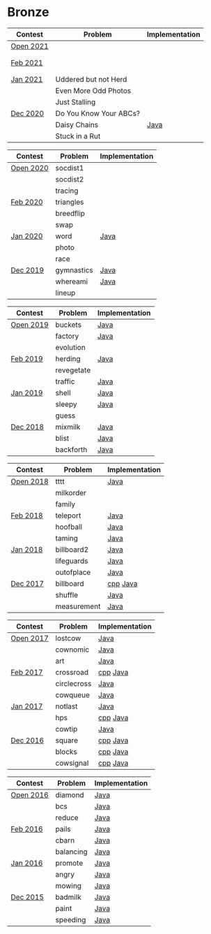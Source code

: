 # Bronze
| Contest                                                    | Problem | Implementation |
|------------------------------------------------------------|---------|----------------|
| [Open 2021](http://usaco.org/index.php?page=open20results) |  | |  
|                                                            |  | |
|                                                            |  | |
| [Feb 2021](http:s//usaco.org/index.php?page=feb20results)  |  | |
|                                                            |  | |
|                                                            |  | |
| [Jan 2021](http://usaco.org/index.php?page=jan20results)   | Uddered but not Herd | |
|                                                            | Even More Odd Photos | | 
|                                                            | Just Stalling | | 
| [Dec 2020](http://usaco.org/index.php?page=dec20results)   | Do You Know Your ABCs? | |
|                                                            | Daisy Chains | [Java][daisy.java] |
|                                                            | Stuck in a Rut | |

[daisy.java]: 2020-2021/Dec%202020/Bronze/daisy.java


| Contest                                                    | Problem | Implementation |
|------------------------------------------------------------|---------|----------------|
| [Open 2020](http://usaco.org/index.php?page=open20results) | socdist1 | |
|                                                            | socdist2 | |
|                                                            | tracing | |
| [Feb 2020](http://usaco.org/index.php?page=feb20results)   | triangles | |
|                                                            | breedflip | |
|                                                            | swap | |
| [Jan 2020](http://usaco.org/index.php?page=jan20results)   | word | [Java][word.java] |
|                                                            | photo | |
|                                                            | race |
| [Dec 2019](http://usaco.org/index.php?page=dec19results)   | gymnastics | [Java][gymnastics.java] |
|                                                            | whereami | [Java][whereami.java] | 
|                                                            | lineup | |

[word.java]: 2019-2020/Jan%202020/Bronze/word.java
[gymnastics.java]: 2019-2020/Dec%202019/Bronze/gymnastics.java
[whereami.java]: 2019-2020/Dec%202019/Bronze/whereami.java


| Contest                                                    | Problem | Implementation |
|------------------------------------------------------------|---------|----------------|
| [Open 2019](http://usaco.org/index.php?page=open19results) | buckets | [Java][buckets.java] |
|                                                            | factory | [Java][factory.java] | 
|                                                            | evolution | |
| [Feb 2019](http://usaco.org/index.php?page=feb19results)   | herding | [Java][herding.java] |
|                                                            | revegetate | |
|                                                            | traffic | [Java][traffic.java] | 
| [Jan 2019](http://usaco.org/index.php?page=jan19results)   | shell | [Java][shell.java] |
|                                                            | sleepy | [Java][sleepy.java] |
|                                                            | guess | | 
| [Dec 2018](http://usaco.org/index.php?page=dec18results)   | mixmilk | [Java][mixmilk.java] |
|                                                            | blist | [Java][blist.java] | 
|                                                            | backforth | [Java][backforth.java] |

[buckets.java]: 2018-2019/Open%202019/Bronze/buckets.java
[factory.java]: 2018-2019/Open%202019/Bronze/factory.java
[herding.java]: 2018-2019/Feb%202019/Bronze/herding.java
[traffic.java]: 2018-2019/Feb%202019/Bronze/traffic.java
[shell.java]: 2018-2019/Jan%202019/Bronze/shell.java
[sleepy.java]: 2018-2019/Jan%202019/Bronze/sleepy.java
[mixmilk.java]: 2018-2019/Dec%202018/Bronze/mixmilk.java
[blist.java]: 2018-2019/Dec%202018/Bronze/blist.java
[backforth.java]: 2018-2019/Dec%202018/Bronze/backforth.java


| Contest                                                    | Problem | Implementation |
|------------------------------------------------------------|---------|----------------|
| [Open 2018](http://usaco.org/index.php?page=open18results) | tttt | [Java][tttt.java] |
|                                                            | milkorder | | 
|                                                            | family | |
| [Feb 2018](http://usaco.org/index.php?page=feb18results)   | teleport | [Java][teleport.java] |
|                                                            | hoofball | [Java][hoofball.java] |
|                                                            | taming | [Java][taming.java] | 
| [Jan 2018](http://usaco.org/index.php?page=jan18results)   | billboard2 | [Java][billboard2.java] |
|                                                            | lifeguards | [Java][lifeguards.java] |
|                                                            | outofplace | [Java][outofplace.java] |
| [Dec 2017](http://usaco.org/index.php?page=dec17results)   | billboard | [cpp][billboard.cpp] [Java][billboard.java] |
|                                                            | shuffle | [Java][shuffle.java] | 
|                                                            | measurement | [Java][measurement.java] |

[tttt.java]: 2017-2018/Open%202018/Bronze/tttt.java
[teleport.java]: 2017-2018/Feb%202018/Bronze/teleport.java
[hoofball.java]: 2017-2018/Feb%202018/Bronze/hoofball.java
[taming.java]: 2017-2018/Feb%202018/Bronze/taming.java
[billboard2.java]: 2017-2018/Jan%202018/Bronze/billboard2.java
[lifeguards.java]: 2017-2018/Jan%202018/Bronze/lifeguards.java
[outofplace.java]: 2017-2018/Jan%202018/Bronze/outofplace.java
[billboard.cpp]: 2017-2018/Dec%202017/Bronze/billboard.cpp
[billboard.java]: 2017-2018/Dec%202017/Bronze/billboard.java
[shuffle.java]: 2017-2018/Dec%202017/Bronze/shuffle.java
[measurement.java]: 2017-2018/Dec%202017/Bronze/measurement.java


| Contest                                                    | Problem | Implementation |
|------------------------------------------------------------|---------|----------------|
| [Open 2017](http://usaco.org/index.php?page=open17results) | lostcow | [Java][lostcow.java] |
|                                                            | cownomic | [Java][cownomic.java] |
|                                                            | art | [Java][art.java] |
| [Feb 2017](http://usaco.org/index.php?page=feb17results)   | crossroad | [cpp][crossroad.cpp] [Java][crossroad.java] |
|                                                            | circlecross | [Java][circlecross.java] |
|                                                            | cowqueue | [Java][cowqueue.java] |
| [Jan 2017](http://usaco.org/index.php?page=jan17results)   | notlast | [Java][notlast.java] | 
|                                                            | hps | [cpp][hps.cpp] [Java][hps.java] | 
|                                                            | cowtip | [Java][cowtip.java] |
| [Dec 2016](http://usaco.org/index.php?page=dec16results)   | square | [cpp][square.cpp] [Java][square.java] |
|                                                            | blocks | [cpp][blocks.cpp] [Java][blocks.java] | 
|                                                            | cowsignal | [cpp][cowsignal.cpp] [Java][cowsignal.java] |

[lostcow.java]: 2016-2017/Open%202017/Bronze/lostcow.java
[cownomic.java]: 2016-2017/Open%202017/Bronze/cownomic.java
[art.java]: 2016-2017/Open%202017/Bronze/art.java
[crossroad.cpp]: 2016-2017/Feb%202017/Bronze/crossroad.cpp
[crossroad.java]: 2016-2017/Feb%202017/Bronze/crossroad.java
[circlecross.java]: 2016-2017/Feb%202017/Bronze/circlecross.java
[cowqueue.java]: 2016-2017/Feb%202017/Bronze/cowqueue.java
[notlast.java]: 2016-2017/Jan%202017/Bronze/notlast.java
[hps.cpp]: 2016-2017/Jan%202017/Bronze/hps.cpp
[hps.java]: 2016-2017/Jan%202017/Bronze/hps.java
[cowtip.java]: 2016-2017/Jan%202017/Bronze/cowtip.java
[square.cpp]: 2016-2017/Dec%202016/Bronze/square.cpp
[square.java]: 2016-2017/Dec%202016/Bronze/square.java
[blocks.cpp]: 2016-2017/Dec%202016/Bronze/blocks.cpp
[blocks.java]: 2016-2017/Dec%202016/Bronze/blocks.java
[cowsignal.cpp]: 2016-2017/Dec%202016/Bronze/cowsignal.cpp
[cowsignal.java]: 2016-2017/Dec%202016/Bronze/cowsignal.java


| Contest                                                    | Problem | Implementation |
|------------------------------------------------------------|---------|----------------|
| [Open 2016](http://usaco.org/index.php?page=open16results) | diamond | [Java][diamond.java] | 
|                                                            | bcs | [Java][bcs.java] | 
|                                                            | reduce | [Java][reduce.java] |
| [Feb 2016](http://usaco.org/index.php?page=feb16results)   | pails | [Java][pails.java] | 
|                                                            | cbarn | [Java][cbarn.java] |
|                                                            | balancing | [Java][balancing.java] |
| [Jan 2016](http://usaco.org/index.php?page=jan16results)   | promote | [Java][promote.java] |
|                                                            | angry | [Java][angry.java] |
|                                                            | mowing | [Java][mowing.java] |
| [Dec 2015](http://usaco.org/index.php?page=dec15results)   | badmilk | [Java][badmilk.java] |
|                                                            | paint | [Java][paint.java] |
|                                                            | speeding | [Java][speeding.java] | 

[diamond.java]: 2015-2016/Open%202016/Bronze/diamond.java
[bcs.java]: 2015-2016/Open%202016/Bronze/bcs.java
[reduce.java]: 2015-2016/Open%202016/Bronze/reduce.java
[pails.java]: 2015-2016/Feb%202016/Bronze/pails.java
[cbarn.java]: 2015-2016/Feb%202016/Bronze/cbarn.java
[balancing.java]: 2015-2016/Feb%202016/Bronze/balancing.java
[promote.java]: 2015-2016/Jan%202016/Bronze/promote.java
[angry.java]: 2015-2016/Jan%202016/Bronze/angry.java
[mowing.java]: 2015-2016/Jan%202016/Bronze/mowing.java
[badmilk.java]: 2015-2016/Dec%202015/Bronze/badmilk.java
[paint.java]: 2015-2016/Dec%202015/Bronze/paint.java
[speeding.java]: 2015-2016/Dec%202015/Bronze/speeding.java
